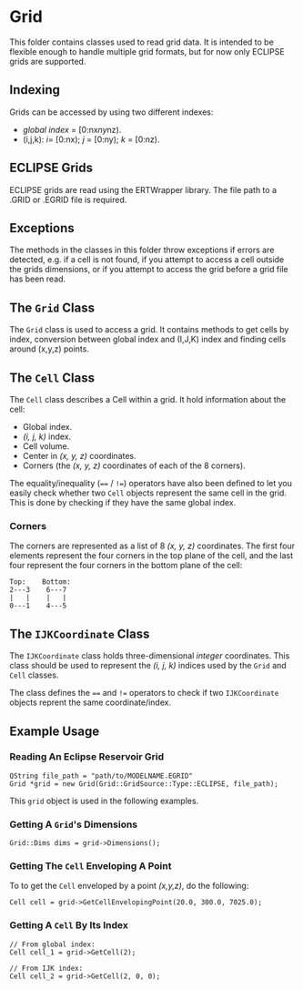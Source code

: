 # Grid

This folder contains classes used to read grid data. It is intended to be flexible enough to handle multiple grid formats, but for now only ECLIPSE grids are supported.

## Indexing

Grids can be accessed by using two different indexes:

* _global index_ = [0:nx*ny*nz).
* (i,j,k): _i_= [0:nx); _j_ = [0:ny); _k_ = [0:nz).

## ECLIPSE Grids

ECLIPSE grids are read using the ERTWrapper library. The file path to a .GRID or .EGRID file is required.

## Exceptions

The methods in the classes in this folder throw exceptions if errors are detected, e.g. if a cell is not found, if you attempt to access a cell outside the grids dimensions, or if you attempt to access the grid before a grid file has been read.

## The `Grid` Class

The `Grid` class is used to access a grid. It contains methods to get cells by index, conversion between global index and (I,J,K) index and finding cells around (x,y,z) points.

## The `Cell` Class

The `Cell` class describes a Cell within a grid. It hold information about the cell:

* Global index.
* _(i, j, k)_ index.
* Cell volume.
* Center in _(x, y, z)_ coordinates.
* Corners (the _(x, y, z)_ coordinates of each of the 8 corners).

The equality/inequality (`==` / `!=`) operators have also been defined to let you easily check whether two `Cell` objects represent the same cell in the grid. This is done by checking if they have the same global index.

### Corners

The corners are represented as a list of 8 _(x, y, z)_ coordinates. The first four elements represent the four corners in the top plane of the cell, and the last four represent the four corners in the bottom plane of the cell:

```
Top:    Bottom:
2---3    6---7
|   |    |   |
0---1    4---5
```

## The `IJKCoordinate` Class

The `IJKCoordinate` class holds three-dimensional _integer_ coordinates. This class should be used to represent the _(i, j, k)_ indices used by the `Grid` and `Cell` classes.

The class defines the `==` and `!=` operators to check if two `IJKCoordinate` objects reprent the same coordinate/index.

## Example Usage

### Reading An Eclipse Reservoir Grid

```
QString file_path = "path/to/MODELNAME.EGRID"
Grid *grid = new Grid(Grid::GridSource::Type::ECLIPSE, file_path);
```
This `grid` object is used in the following examples.

### Getting A `Grid`'s Dimensions

```
Grid::Dims dims = grid->Dimensions();
```

### Getting The `Cell` Enveloping A Point

To to get the `Cell` enveloped by a point _(x,y,z)_, do the following:
```
Cell cell = grid->GetCellEnvelopingPoint(20.0, 300.0, 7025.0);
```

### Getting A `Cell` By Its Index

```
// From global index:
Cell cell_1 = grid->GetCell(2);

// From IJK index:
Cell cell_2 = grid->GetCell(2, 0, 0);
```
